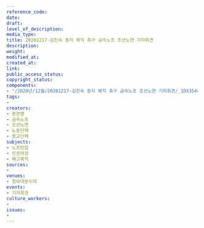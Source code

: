 ```yaml
---
reference_code: 
date: 
draft: 
level_of_description: 
media_type: 
title: 20201217-김진숙 동지 복직 촉구 금속노조 조선노연 기자회견
description: 
weight: 
modified_at: 
created_at: 
link: 
public_access_status: 
copyright_status: 
components:
- "/2020년/12월/20201217-김진숙 동지 복직 촉구 금속노조 조선노연 기자회견/_1DX3540.jpg"
tags:
- 
creators:
- 총연맹
- 금속노조
- 조선노연
- 노동단체
- 종교단체
subjects:
- 노조탄압
- 인권여성
- 해고복직
sources:
- 
venues:
- 청와대분수대
events:
- 기자회견
culture_workers:
- 
issues:
- 
---
```

